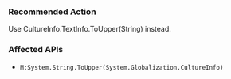 ### Recommended Action
Use CultureInfo.TextInfo.ToUpper(String) instead.

### Affected APIs
* `M:System.String.ToUpper(System.Globalization.CultureInfo)`
